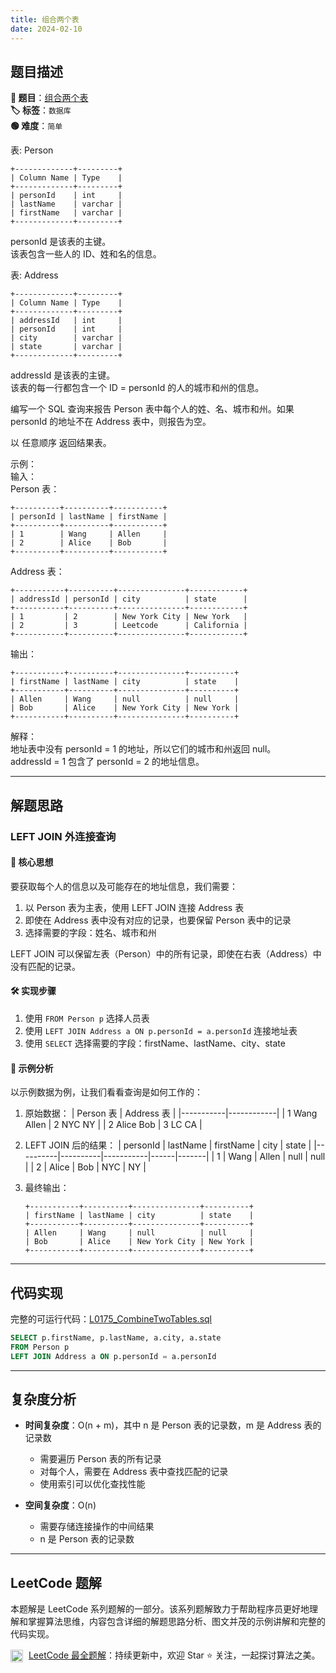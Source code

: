 ```yaml
---
title: 组合两个表
date: 2024-02-10
---
```


## 题目描述

**🔗 题目**：[组合两个表](https://leetcode.cn/problems/combine-two-tables/)  
**🏷️ 标签**：`数据库`  
**🟢 难度**：`简单`  

表: Person
```
+-------------+---------+
| Column Name | Type    |
+-------------+---------+
| personId    | int     |
| lastName    | varchar |
| firstName   | varchar |
+-------------+---------+
```
personId 是该表的主键。  
该表包含一些人的 ID、姓和名的信息。  

表: Address
```
+-------------+---------+
| Column Name | Type    |
+-------------+---------+
| addressId   | int     |
| personId    | int     |
| city        | varchar |
| state       | varchar |
+-------------+---------+
```
addressId 是该表的主键。  
该表的每一行都包含一个 ID = personId 的人的城市和州的信息。  

编写一个 SQL 查询来报告 Person 表中每个人的姓、名、城市和州。如果 personId 的地址不在 Address 表中，则报告为空。  

以 任意顺序 返回结果表。  

示例：  
输入：  
Person 表：
```
+----------+----------+-----------+
| personId | lastName | firstName |
+----------+----------+-----------+
| 1        | Wang     | Allen     |
| 2        | Alice    | Bob       |
+----------+----------+-----------+
```
Address 表：
```
+-----------+----------+---------------+------------+
| addressId | personId | city          | state      |
+-----------+----------+---------------+------------+
| 1         | 2        | New York City | New York   |
| 2         | 3        | Leetcode      | California |
+-----------+----------+---------------+------------+
```
输出：
```
+-----------+----------+---------------+----------+
| firstName | lastName | city          | state    |
+-----------+----------+---------------+----------+
| Allen     | Wang     | null          | null     |
| Bob       | Alice    | New York City | New York |
+-----------+----------+---------------+----------+
```
解释：  
地址表中没有 personId = 1 的地址，所以它们的城市和州返回 null。  
addressId = 1 包含了 personId = 2 的地址信息。

---

## 解题思路

### LEFT JOIN 外连接查询

#### 📝 核心思想
要获取每个人的信息以及可能存在的地址信息，我们需要：
1. 以 Person 表为主表，使用 LEFT JOIN 连接 Address 表
2. 即使在 Address 表中没有对应的记录，也要保留 Person 表中的记录
3. 选择需要的字段：姓名、城市和州

LEFT JOIN 可以保留左表（Person）中的所有记录，即使在右表（Address）中没有匹配的记录。

#### 🛠️ 实现步骤
1. 使用 `FROM Person p` 选择人员表
2. 使用 `LEFT JOIN Address a ON p.personId = a.personId` 连接地址表
3. 使用 `SELECT` 选择需要的字段：firstName、lastName、city、state

#### 🧩 示例分析
以示例数据为例，让我们看看查询是如何工作的：

1. 原始数据：
   | Person 表 | Address 表 |
   |-----------|------------|
   | 1 Wang Allen | 2 NYC NY |
   | 2 Alice Bob | 3 LC CA |

2. LEFT JOIN 后的结果：
   | personId | lastName | firstName | city | state |
   |----------|----------|-----------|------|-------|
   | 1        | Wang     | Allen     | null | null  |
   | 2        | Alice    | Bob       | NYC  | NY    |

3. 最终输出：
   ```
   +-----------+----------+---------------+----------+
   | firstName | lastName | city          | state    |
   +-----------+----------+---------------+----------+
   | Allen     | Wang     | null          | null     |
   | Bob       | Alice    | New York City | New York |
   +-----------+----------+---------------+----------+
   ```

---

## 代码实现

完整的可运行代码：[L0175_CombineTwoTables.sql](../src/main/sql/L0175_CombineTwoTables.sql)

```sql
SELECT p.firstName, p.lastName, a.city, a.state
FROM Person p
LEFT JOIN Address a ON p.personId = a.personId
```

---

## 复杂度分析

- **时间复杂度**：O(n + m)，其中 n 是 Person 表的记录数，m 是 Address 表的记录数
  - 需要遍历 Person 表的所有记录
  - 对每个人，需要在 Address 表中查找匹配的记录
  - 使用索引可以优化查找性能

- **空间复杂度**：O(n)
  - 需要存储连接操作的中间结果
  - n 是 Person 表的记录数

---

## LeetCode 题解

本题解是 LeetCode 系列题解的一部分。该系列题解致力于帮助程序员更好地理解和掌握算法思维，内容包含详细的解题思路分析、图文并茂的示例讲解和完整的代码实现。

<img src="https://github.githubassets.com/images/modules/logos_page/GitHub-Mark.png" alt="GitHub" width="20" style="vertical-align: middle; margin-right: 5px"> [LeetCode 最全题解](https://github.com/LjyYano/LeetCode)：持续更新中，欢迎 Star ⭐️ 关注，一起探讨算法之美。 